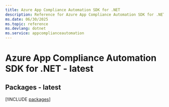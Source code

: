 ```yaml
---
title: Azure App Compliance Automation SDK for .NET
description: Reference for Azure App Compliance Automation SDK for .NET
ms.date: 06/30/2025
ms.topic: reference
ms.devlang: dotnet
ms.service: appcomplianceautomation
---
```

# Azure App Compliance Automation SDK for .NET - latest
## Packages - latest
[!INCLUDE [packages](app-compliance-automation-index.md)]